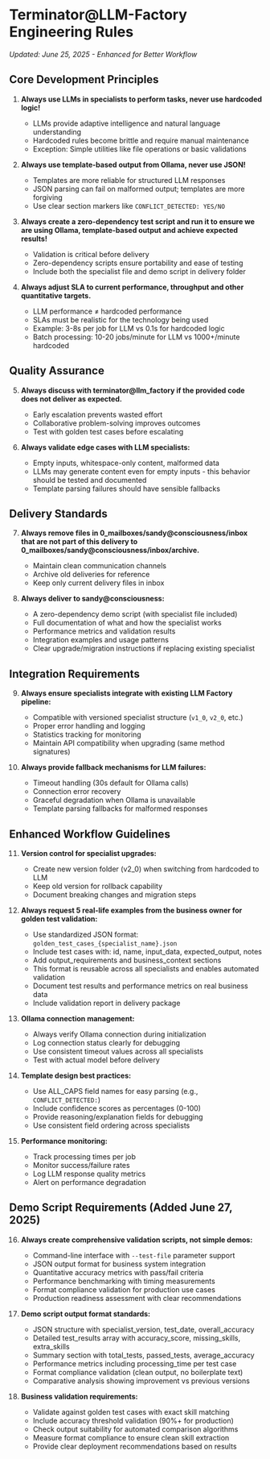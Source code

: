 # Terminator@LLM-Factory Engineering Rules
*Updated: June 25, 2025 - Enhanced for Better Workflow*

## Core Development Principles

1. **Always use LLMs in specialists to perform tasks, never use hardcoded logic!**
   - LLMs provide adaptive intelligence and natural language understanding
   - Hardcoded rules become brittle and require manual maintenance
   - Exception: Simple utilities like file operations or basic validations

2. **Always use template-based output from Ollama, never use JSON!**
   - Templates are more reliable for structured LLM responses
   - JSON parsing can fail on malformed output; templates are more forgiving
   - Use clear section markers like `CONFLICT_DETECTED: YES/NO`

3. **Always create a zero-dependency test script and run it to ensure we are using Ollama, template-based output and achieve expected results!**
   - Validation is critical before delivery
   - Zero-dependency scripts ensure portability and ease of testing
   - Include both the specialist file and demo script in delivery folder

4. **Always adjust SLA to current performance, throughput and other quantitative targets.**
   - LLM performance ≠ hardcoded performance
   - SLAs must be realistic for the technology being used
   - Example: 3-8s per job for LLM vs 0.1s for hardcoded logic
   - Batch processing: 10-20 jobs/minute for LLM vs 1000+/minute hardcoded

## Quality Assurance

5. **Always discuss with terminator@llm_factory if the provided code does not deliver as expected.**
   - Early escalation prevents wasted effort
   - Collaborative problem-solving improves outcomes
   - Test with golden test cases before escalating

6. **Always validate edge cases with LLM specialists:**
   - Empty inputs, whitespace-only content, malformed data
   - LLMs may generate content even for empty inputs - this behavior should be tested and documented
   - Template parsing failures should have sensible fallbacks

## Delivery Standards

7. **Always remove files in 0_mailboxes/sandy@consciousness/inbox that are not part of this delivery to 0_mailboxes/sandy@consciousness/inbox/archive.**
   - Maintain clean communication channels
   - Archive old deliveries for reference
   - Keep only current delivery files in inbox

8. **Always deliver to sandy@consciousness:**
   - A zero-dependency demo script (with specialist file included)
   - Full documentation of what and how the specialist works
   - Performance metrics and validation results
   - Integration examples and usage patterns
   - Clear upgrade/migration instructions if replacing existing specialist

## Integration Requirements

9. **Always ensure specialists integrate with existing LLM Factory pipeline:**
   - Compatible with versioned specialist structure (`v1_0`, `v2_0`, etc.)
   - Proper error handling and logging
   - Statistics tracking for monitoring
   - Maintain API compatibility when upgrading (same method signatures)

10. **Always provide fallback mechanisms for LLM failures:**
    - Timeout handling (30s default for Ollama calls)
    - Connection error recovery
    - Graceful degradation when Ollama is unavailable
    - Template parsing fallbacks for malformed responses

## Enhanced Workflow Guidelines

11. **Version control for specialist upgrades:**
    - Create new version folder (v2_0) when switching from hardcoded to LLM
    - Keep old version for rollback capability
    - Document breaking changes and migration steps

12. **Always request 5 real-life examples from the business owner for golden test validation:**
    - Use standardized JSON format: `golden_test_cases_{specialist_name}.json`
    - Include test cases with: id, name, input_data, expected_output, notes
    - Add output_requirements and business_context sections
    - This format is reusable across all specialists and enables automated validation
    - Document test results and performance metrics on real business data
    - Include validation report in delivery package

13. **Ollama connection management:**
    - Always verify Ollama connection during initialization
    - Log connection status clearly for debugging
    - Use consistent timeout values across all specialists
    - Test with actual model before delivery

14. **Template design best practices:**
    - Use ALL_CAPS field names for easy parsing (e.g., `CONFLICT_DETECTED:`)
    - Include confidence scores as percentages (0-100)
    - Provide reasoning/explanation fields for debugging
    - Use consistent field ordering across specialists

15. **Performance monitoring:**
    - Track processing times per job
    - Monitor success/failure rates
    - Log LLM response quality metrics
    - Alert on performance degradation

## Demo Script Requirements (Added June 27, 2025)

16. **Always create comprehensive validation scripts, not simple demos:**
    - Command-line interface with `--test-file` parameter support
    - JSON output format for business system integration
    - Quantitative accuracy metrics with pass/fail criteria
    - Performance benchmarking with timing measurements
    - Format compliance validation for production use cases
    - Production readiness assessment with clear recommendations

17. **Demo script output format standards:**
    - JSON structure with specialist_version, test_date, overall_accuracy
    - Detailed test_results array with accuracy_score, missing_skills, extra_skills
    - Summary section with total_tests, passed_tests, average_accuracy
    - Performance metrics including processing_time per test case
    - Format compliance validation (clean output, no boilerplate text)
    - Comparative analysis showing improvement vs previous versions

18. **Business validation requirements:**
    - Validate against golden test cases with exact skill matching
    - Include accuracy threshold validation (90%+ for production)
    - Check output suitability for automated comparison algorithms
    - Measure format compliance to ensure clean skill extraction
    - Provide clear deployment recommendations based on results